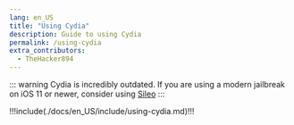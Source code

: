 ```yaml
---
lang: en_US
title: "Using Cydia"
description: Guide to using Cydia
permalink: /using-cydia
extra_contributors:
  - TheHacker894
---
```


::: warning
Cydia is incredibly outdated. If you are using a modern jailbreak on iOS 11 or newer, consider using [Sileo](/installing-sileo)
:::

!!!include(./docs/en_US/include/using-cydia.md)!!!